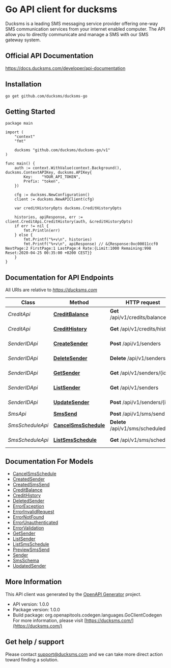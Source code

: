 # Go API client for ducksms

Ducksms is a leading SMS messaging service provider offering one-way SMS communication services from your internet enabled computer. The API allow you to directly communicate and manage a SMS with our SMS gateway system.

## Official API Documentation

https://docs.ducksms.com/developer/api-documentation

## Installation

```shell
go get github.com/ducksms/ducksms-go
```

## Getting Started

```golang
package main

import (
	"context"
	"fmt"

	ducksms "github.com/ducksms/ducksms-go/v1"
)

func main() {
	auth := context.WithValue(context.Background(), ducksms.ContextAPIKey, ducksms.APIKey{
		Key:    "YOUR_API_TOKEN",
		Prefix: "token",
	})

	cfg := ducksms.NewConfiguration()
	client := ducksms.NewAPIClient(cfg)

	var creditHistoryOpts ducksms.CreditHistoryOpts

	histories, apiResponse, err := client.CreditApi.CreditHistory(auth, &creditHistoryOpts)
	if err != nil {
		fmt.Println(err)
	} else {
		fmt.Printf("%+v\n", histories)
		fmt.Printf("%+v\n", apiResponse) // &{Response:0xc00011ccf0 NextPage:2 FirstPage:1 LastPage:4 Rate:{Limit:1000 Remaining:998 Reset:2020-04-25 00:35:00 +0200 CEST}}
	}
}
```


## Documentation for API Endpoints

All URIs are relative to *https://ducksms.com*

Class | Method | HTTP request | Description
------------ | ------------- | ------------- | -------------
*CreditApi* | [**CreditBalance**](docs/CreditApi.md#creditbalance) | **Get** /api/v1/credits/balance | Credit Balance
*CreditApi* | [**CreditHistory**](docs/CreditApi.md#credithistory) | **Get** /api/v1/credits/history | Credit History
*SenderIDApi* | [**CreateSender**](docs/SenderIDApi.md#createsender) | **Post** /api/v1/senders | Create a Sender ID
*SenderIDApi* | [**DeleteSender**](docs/SenderIDApi.md#deletesender) | **Delete** /api/v1/senders/{id} | Delete a Sender ID
*SenderIDApi* | [**GetSender**](docs/SenderIDApi.md#getsender) | **Get** /api/v1/senders/{id} | Get a single Sender ID
*SenderIDApi* | [**ListSender**](docs/SenderIDApi.md#listsender) | **Get** /api/v1/senders | List Sender ID
*SenderIDApi* | [**UpdateSender**](docs/SenderIDApi.md#updatesender) | **Post** /api/v1/senders/{id} | Update a Sender ID
*SmsApi* | [**SmsSend**](docs/SmsApi.md#smssend) | **Post** /api/v1/sms/send | Send Sms
*SmsScheduleApi* | [**CancelSmsSchedule**](docs/SmsScheduleApi.md#cancelsmsschedule) | **Delete** /api/v1/sms/scheduled/{id} | Cancel Sms Schedule
*SmsScheduleApi* | [**ListSmsSchedule**](docs/SmsScheduleApi.md#listsmsschedule) | **Get** /api/v1/sms/scheduled | List Sms Schedule


## Documentation For Models

 - [CancelSmsSchedule](docs/CancelSmsSchedule.md)
 - [CreatedSender](docs/CreatedSender.md)
 - [CreatedSmsSend](docs/CreatedSmsSend.md)
 - [CreditBalance](docs/CreditBalance.md)
 - [CreditHistory](docs/CreditHistory.md)
 - [DeletedSender](docs/DeletedSender.md)
 - [ErrorException](docs/ErrorException.md)
 - [ErrorInvalidRequest](docs/ErrorInvalidRequest.md)
 - [ErrorNotFound](docs/ErrorNotFound.md)
 - [ErrorUnauthenticated](docs/ErrorUnauthenticated.md)
 - [ErrorValidation](docs/ErrorValidation.md)
 - [GetSender](docs/GetSender.md)
 - [ListSender](docs/ListSender.md)
 - [ListSmsSchedule](docs/ListSmsSchedule.md)
 - [PreviewSmsSend](docs/PreviewSmsSend.md)
 - [Sender](docs/Sender.md)
 - [SmsSchema](docs/SmsSchema.md)
 - [UpdatedSender](docs/UpdatedSender.md)


## More Information
This API client was generated by the [OpenAPI Generator](https://openapi-generator.tech) project.

- API version: 1.0.0
- Package version: 1.0.0
- Build package: org.openapitools.codegen.languages.GoClientCodegen
For more information, please visit [https://ducksms.com/](https://ducksms.com/)

## Get help / support

Please contact [support@ducksms.com](mailto:support@ducksms.com?subject=[GitHub]%20ducksms-go) and we can take more direct action toward finding a solution.
